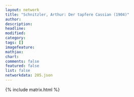 ```yaml
---
layout: network
title: "Schnitzler, Arthur: Der tapfere Cassian (1904)"
author:
description:
headline:
modified:
category:
tags: []
imagefeature: 
mathjax: 
chart: 
comments: false
featured: false
list: false
networkdata: 205.json
---
```

{% include matrix.html %}
